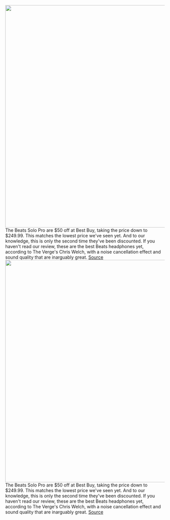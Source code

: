 <img src='https://cdn.vox-cdn.com/uploads/chorus_image/image/53621321/Good_Deals_v4.0.png' width='700px' /><br/>
The Beats Solo Pro are $50 off at Best Buy, taking the price down to $249.99. This matches the lowest price we've seen yet. And to our knowledge, this is only the second time they've been discounted. If you haven't read our review, these are the best Beats headphones yet, according to The Verge's Chris Welch, with a noise cancellation effect and sound quality that are inarguably great.
<a href='https://www.theverge.com/good-deals/2020/1/24/21080032/beats-solo-pro-wireless-headphones-deal-apple-sale-google-nest-mini'> Source <a/><img src='https://cdn.vox-cdn.com/uploads/chorus_image/image/53621321/Good_Deals_v4.0.png' width='700px' /><br/>
The Beats Solo Pro are $50 off at Best Buy, taking the price down to $249.99. This matches the lowest price we've seen yet. And to our knowledge, this is only the second time they've been discounted. If you haven't read our review, these are the best Beats headphones yet, according to The Verge's Chris Welch, with a noise cancellation effect and sound quality that are inarguably great.
<a href='https://www.theverge.com/good-deals/2020/1/24/21080032/beats-solo-pro-wireless-headphones-deal-apple-sale-google-nest-mini'> Source <a/>